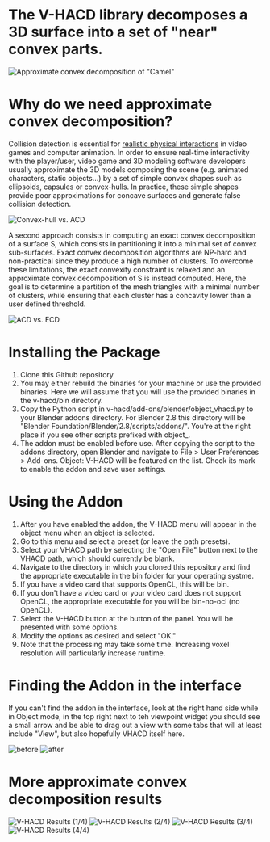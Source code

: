 # The V-HACD library decomposes a 3D surface into a set of "near" convex parts.

![Approximate convex decomposition of "Camel"](https://github.com/kmammou/v-hacd/raw/master/doc/acd.png)

# Why do we need approximate convex decomposition?

Collision detection is essential for [realistic physical interactions](https://www.youtube.com/watch?v=oyjE5L4-1lQ) in video games and computer animation. In order to ensure real-time interactivity with the player/user, video game and 3D modeling software developers usually approximate the 3D models composing the scene (e.g. animated characters, static objects...) by a set of simple convex shapes such as ellipsoids, capsules or convex-hulls. In practice, these simple shapes provide poor approximations for concave surfaces and generate false collision detection.

![Convex-hull vs. ACD](https://raw.githubusercontent.com/kmammou/v-hacd/master/doc/chvsacd.png)

A second approach consists in computing an exact convex decomposition of a surface S, which consists in partitioning it into a minimal set of convex sub-surfaces. Exact convex decomposition algorithms are NP-hard and non-practical since they produce a high number of clusters. To overcome these limitations, the exact convexity constraint is relaxed and an approximate convex decomposition of S is instead computed. Here, the goal is to determine a partition of the mesh triangles with a minimal number of clusters, while ensuring that each cluster has a concavity lower than a user defined threshold.

![ACD vs. ECD](https://raw.githubusercontent.com/kmammou/v-hacd/master/doc/ecdvsacd.png)

# Installing the Package

1. Clone this Github repository
1. You may either rebuild the binaries for your machine or use the provided binaries.  Here we will assume that you will use the provided binaries in the v-hacd/bin directory.
1. Copy the Python script in v-hacd/add-ons/blender/object_vhacd.py to your Blender addons directory.  For Blender 2.8 this directory will be "Blender Foundation/Blender/2.8/scripts/addons/".  You're at the right place if you see other scripts prefixed with object\_.
1. The addon must be enabled before use.  After copying the script to the addons directory, open Blender and navigate to File > User Preferences > Add-ons.  Object: V-HACD will be featured on the list.  Check its mark to enable the addon and save user settings.

# Using the Addon

1. After you have enabled the addon, the V-HACD menu will appear in the object menu when an object is selected.
1. Go to this menu and select a preset (or leave the path presets).
1. Select your VHACD path by selecting the "Open File" button next to the VHACD path, which should currently be blank.
  1. Navigate to the directory in which you cloned this repository and find the appropriate executable in the bin folder for your operating systme.
  1. If you have a video card that supports OpenCL, this will be bin.
  1. If you don't have a video card or your video card does not support OpenCL, the appropriate executable for you will be bin-no-ocl (no OpenCL).
1. Select the V-HACD button at the button of the panel.  You will be presented with some options.
1. Modify the options as desired and select "OK."
1. Note that the processing may take some time.  Increasing voxel resolution will particularly increase runtime.

# Finding the Addon in the interface
If you can't find the addon in the interface, look at the right hand side while in Object mode, in the top right next to teh viewpoint widget you should see a small arrow and be able to drag out a view with some tabs that will at least include "View", but also hopefully VHACD itself here.

![before]("before.png" "on the right hand side in blender, before pulling it out")
![after]("after.png" "on the right hand side in blender, after pulling it out")

# More approximate convex decomposition results
![V-HACD Results (1/4)](https://raw.githubusercontent.com/kmammou/v-hacd/master/doc/snapshots_1.png)
![V-HACD Results (2/4)](https://raw.githubusercontent.com/kmammou/v-hacd/master/doc/snapshots_2.png)
![V-HACD Results (3/4)](https://raw.githubusercontent.com/kmammou/v-hacd/master/doc/snapshots_3.png)
![V-HACD Results (4/4)](https://raw.githubusercontent.com/kmammou/v-hacd/master/doc/snapshots_4.png)


